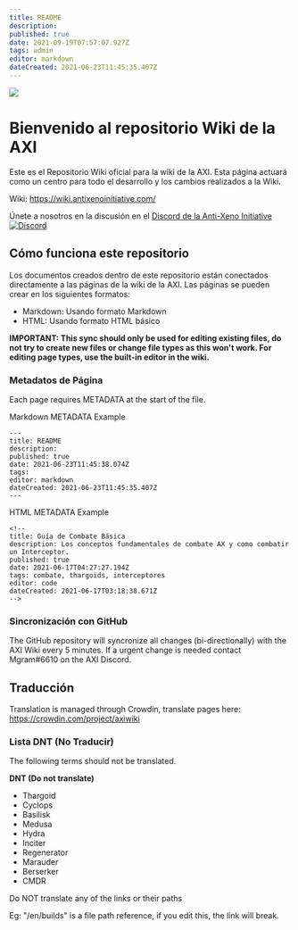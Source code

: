 ```yaml
---
title: README
description:
published: true
date: 2021-09-19T07:57:07.927Z
tags: admin
editor: markdown
dateCreated: 2021-06-23T11:45:35.407Z
---
```


![](img/home.jpg)
# Bienvenido al repositorio Wiki de la AXI
Este es el Repositorio Wiki oficial para la wiki de la AXI. Esta página actuará como un centro para todo el desarrollo y los cambios realizados a la Wiki.

Wiki: https://wiki.antixenoinitiative.com/

Únete a nosotros en la discusión en el [Discord de la Anti-Xeno Initiative](https://discord.gg/bqmDxdm) [![Discord](https://img.shields.io/discord/591914197219016707.svg?label=&logo=discord&logoColor=ffffff&color=7389D8&labelColor=6A7EC2)](https://discord.gg/bqmDxdm)

## Cómo funciona este repositorio

Los documentos creados dentro de este repositorio están conectados directamente a las páginas de la wiki de la AXI. Las páginas se pueden crear en los siguientes formatos:

- Markdown: Usando formato Markdown
- HTML: Usando formato HTML básico

**IMPORTANT: This sync should only be used for editing existing files, do not try to create new files or change file types as this won't work. For editing page types, use the built-in editor in the wiki.**

### Metadatos de Página

Each page requires METADATA at the start of the file.

Markdown METADATA Example
```
---
title: README
description: 
published: true
date: 2021-06-23T11:45:38.074Z
tags: 
editor: markdown
dateCreated: 2021-06-23T11:45:35.407Z
---
```

HTML METADATA Example
```
<!--
title: Guía de Combate Básica
description: Los conceptos fundamentales de combate AX y como combatir un Interceptor.
published: true
date: 2021-06-17T04:27:27.194Z
tags: combate, thargoids, interceptores
editor: code
dateCreated: 2021-06-17T03:18:38.671Z
-->
```

### Sincronización con GitHub

The GitHub repository will syncronize all changes (bi-directionally) with the AXI Wiki every 5 minutes. If a urgent change is needed contact Mgram#6610 on the AXI Discord.

## Traducción

Translation is managed through Crowdin, translate pages here: https://crowdin.com/project/axiwiki

### Lista DNT (No Traducir)
The following terms should not be translated.

**DNT (Do not translate)**
- Thargoid
- Cyclops
- Basilisk
- Medusa
- Hydra
- Inciter
- Regenerator
- Marauder
- Berserker
- CMDR

Do NOT translate any of the links or their paths

Eg: "/en/builds" is a file path reference, if you edit this, the link will break.
